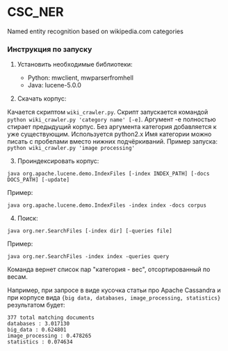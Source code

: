 # CSC_NER
Named entity recognition based on wikipedia.com categories

### Инструкция по запуску
1. Установить необходимые библиотеки:
    *   Python: mwclient, mwparserfromhell
    *   Java: lucene-5.0.0

2. Скачать корпус:

Качается скриптом `wiki_crawler.py`. Скрипт запускается командой `python wiki_crawler.py 'category name' [-e]`.
Аргумент -e полностью стирает предыдущий корпус. Без аргумента категория добавляется к уже существующим. Используется python2.x
Имя категории можно писать с пробелами вместо нижних подчёркиваний. Пример запуска: `python wiki_crawler.py 'image processing'`

3. Проиндексировать корпус:

`java org.apache.lucene.demo.IndexFiles [-index INDEX_PATH] [-docs DOCS_PATH] [-update]`

 Пример:

 `java org.apache.lucene.demo.IndexFiles -index index -docs corpus`

4. Поиск:

`java org.ner.SearchFiles [-index dir] [-queries file]`

Пример:

`java org.ner.SearchFiles -index index -queries query`

Команда вернет список пар "категория - вес", отсортированный по весам.

Например, при запросе в виде кусочка статьи про Apache Cassandra и при корпусе вида `{big data, databases, image_processing, statistics}` результатом будет:

    377 total matching documents
    databases : 3.017130
    big_data : 0.624801
    image_processing : 0.478265
    statistics : 0.074634